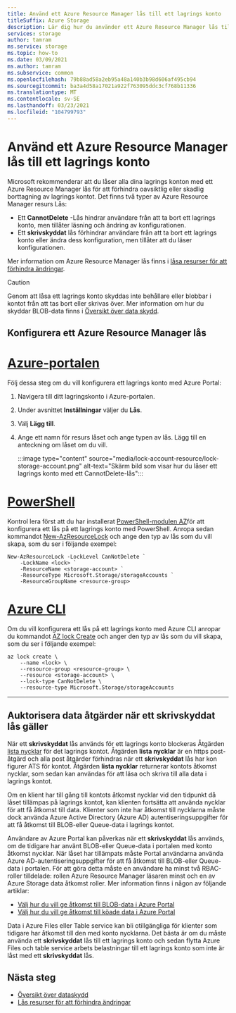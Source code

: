 ```yaml
---
title: Använd ett Azure Resource Manager lås till ett lagrings konto
titleSuffix: Azure Storage
description: Lär dig hur du använder ett Azure Resource Manager lås till ett lagrings konto.
services: storage
author: tamram
ms.service: storage
ms.topic: how-to
ms.date: 03/09/2021
ms.author: tamram
ms.subservice: common
ms.openlocfilehash: 79b88ad58a2eb95a48a140b3b98d606af495cb94
ms.sourcegitcommit: ba3a4d58a17021a922f763095ddc3cf768b11336
ms.translationtype: MT
ms.contentlocale: sv-SE
ms.lasthandoff: 03/23/2021
ms.locfileid: "104799793"
---
```

# <a name="apply-an-azure-resource-manager-lock-to-a-storage-account"></a>Använd ett Azure Resource Manager lås till ett lagrings konto

Microsoft rekommenderar att du låser alla dina lagrings konton med ett Azure Resource Manager lås för att förhindra oavsiktlig eller skadlig borttagning av lagrings kontot. Det finns två typer av Azure Resource Manager resurs Lås:

- Ett **CannotDelete** -Lås hindrar användare från att ta bort ett lagrings konto, men tillåter läsning och ändring av konfigurationen.
- Ett **skrivskyddat** lås förhindrar användare från att ta bort ett lagrings konto eller ändra dess konfiguration, men tillåter att du läser konfigurationen.

Mer information om Azure Resource Manager lås finns i [låsa resurser för att förhindra ändringar](../../azure-resource-manager/management/lock-resources.md).

> [!CAUTION]
> Genom att låsa ett lagrings konto skyddas inte behållare eller blobbar i kontot från att tas bort eller skrivas över. Mer information om hur du skyddar BLOB-data finns i [Översikt över data skydd](../blobs/data-protection-overview.md).

## <a name="configure-an-azure-resource-manager-lock"></a>Konfigurera ett Azure Resource Manager lås

# <a name="azure-portal"></a>[Azure-portalen](#tab/portal)

Följ dessa steg om du vill konfigurera ett lagrings konto med Azure Portal:

1. Navigera till ditt lagringskonto i Azure-portalen.
1. Under avsnittet **Inställningar** väljer du **Lås**.
1. Välj **Lägg till**.
1. Ange ett namn för resurs låset och ange typen av lås. Lägg till en anteckning om låset om du vill.

    :::image type="content" source="media/lock-account-resource/lock-storage-account.png" alt-text="Skärm bild som visar hur du låser ett lagrings konto med ett CannotDelete-lås":::

# <a name="powershell"></a>[PowerShell](#tab/azure-powershell)

Kontrol lera först att du har installerat [PowerShell-modulen AZ](https://www.powershellgallery.com/packages/Az)för att konfigurera ett lås på ett lagrings konto med PowerShell. Anropa sedan kommandot [New-AzResourceLock](/powershell/module/az.resources/new-azresourcelock) och ange den typ av lås som du vill skapa, som du ser i följande exempel:

```azurepowershell
New-AzResourceLock -LockLevel CanNotDelete `
    -LockName <lock> `
    -ResourceName <storage-account> `
    -ResourceType Microsoft.Storage/storageAccounts `
    -ResourceGroupName <resource-group>
```

# <a name="azure-cli"></a>[Azure CLI](#tab/azure-cli)

Om du vill konfigurera ett lås på ett lagrings konto med Azure CLI anropar du kommandot [AZ lock Create](/cli/azure/lock#az_lock_create) och anger den typ av lås som du vill skapa, som du ser i följande exempel:

```azurecli
az lock create \
    --name <lock> \
    --resource-group <resource-group> \
    --resource <storage-account> \
    --lock-type CanNotDelete \
    --resource-type Microsoft.Storage/storageAccounts
```

---

## <a name="authorizing-data-operations-when-a-readonly-lock-is-in-effect"></a>Auktorisera data åtgärder när ett skrivskyddat lås gäller

När ett **skrivskyddat** lås används för ett lagrings konto blockeras Åtgärden [lista nycklar](/rest/api/storagerp/storageaccounts/listkeys) för det lagrings kontot. Åtgärden **lista nycklar** är en https post-åtgärd och alla post åtgärder förhindras när ett **skrivskyddat** lås har kon figurer ATS för kontot. Åtgärden **lista nycklar** returnerar kontots åtkomst nycklar, som sedan kan användas för att läsa och skriva till alla data i lagrings kontot.

Om en klient har till gång till kontots åtkomst nycklar vid den tidpunkt då låset tillämpas på lagrings kontot, kan klienten fortsätta att använda nycklar för att få åtkomst till data. Klienter som inte har åtkomst till nycklarna måste dock använda Azure Active Directory (Azure AD) autentiseringsuppgifter för att få åtkomst till BLOB-eller Queue-data i lagrings kontot.

Användare av Azure Portal kan påverkas när ett **skrivskyddat** lås används, om de tidigare har använt BLOB-eller Queue-data i portalen med konto åtkomst nycklar. När låset har tillämpats måste Portal användarna använda Azure AD-autentiseringsuppgifter för att få åtkomst till BLOB-eller Queue-data i portalen. För att göra detta måste en användare ha minst två RBAC-roller tilldelade: rollen Azure Resource Manager läsaren minst och en av Azure Storage data åtkomst roller. Mer information finns i någon av följande artiklar:

- [Välj hur du vill ge åtkomst till BLOB-data i Azure Portal](../blobs/authorize-data-operations-portal.md)
- [Välj hur du vill ge åtkomst till köade data i Azure Portal](../queues/authorize-data-operations-portal.md)

Data i Azure Files eller Table service kan bli otillgängliga för klienter som tidigare har åtkomst till den med konto nycklarna. Det bästa är om du måste använda ett **skrivskyddat** lås till ett lagrings konto och sedan flytta Azure Files och table service arbets belastningar till ett lagrings konto som inte är låst med ett **skrivskyddat** lås.

## <a name="next-steps"></a>Nästa steg

- [Översikt över dataskydd](../blobs/data-protection-overview.md)
- [Lås resurser för att förhindra ändringar](../../azure-resource-manager/management/lock-resources.md)
